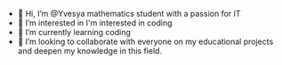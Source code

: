 - 👋 Hi, I’m @Yvesya mathematics student with a passion for IT
- 👀 I’m interested in I'm interested in coding
- 🌱 I’m currently learning coding
- 💞️ I’m looking to collaborate with everyone on my educational projects and deepen my knowledge in this field.
<!---
Yvesya/Yvesya is a ✨ special ✨ repository because its `README.md` (this file) appears on your GitHub profile.
You can click the Preview link to take a look at your changes.
--->
